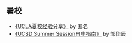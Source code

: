 ## 暑校

  - [《UCLA夏校经验分享》](ucla_summer_session_recommendation) by 匿名
  - [《UCSD Summer Session自申指南》](ucsd_summer_session_guide) by 邹佳辰
